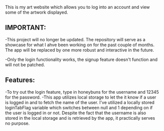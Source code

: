 This is my art website which allows you to log into an account and view some of the artwork displayed.


IMPORTANT:
---------
-This project will no longer be updated. The repository will serve as a showcase for what I ahve been working on for the past couple of months. The app will be replaced by one more robust and interactive in the future.

-Only the login functionality works, the signup feature doesn't function and will not be patched.


Features:
---------
-To try out the login feature, type in honeybuns for the username and 12345 for the password. 
-This app utilizes local storage to let the it know if a user is logged in and to fetch the name of the user. I've utilized a locally stored loginTabFlag variable which switches between null and 1 depending on if the user is logged in or not. Despite the fact that the username is also
stored in the local storage and is retrieved by the app, it practically serves no purpose. 


